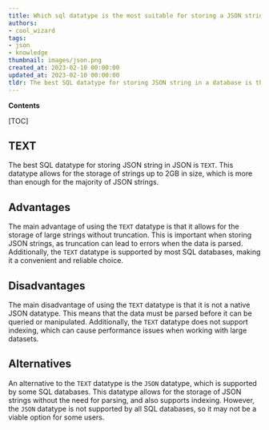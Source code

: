 ```yaml
---
title: Which sql datatype is the most suitable for storing a JSON string?
authors:
- cool_wizard
tags:
- json
- knowledge
thumbnail: images/json.png
created_at: 2023-02-10 00:00:00
updated_at: 2023-02-10 00:00:00
tldr: The best SQL datatype for storing JSON string in a database is the JSON datatype.
---
```


**Contents**

[TOC]

## TEXT
The best SQL datatype for storing JSON string in JSON is `TEXT`. This datatype allows for the storage of strings up to 2GB in size, which is more than enough for the majority of JSON strings. 

## Advantages
The main advantage of using the `TEXT` datatype is that it allows for the storage of large strings without truncation. This is important when storing JSON strings, as truncation can lead to errors when the data is parsed. Additionally, the `TEXT` datatype is supported by most SQL databases, making it a convenient and reliable choice.

## Disadvantages
The main disadvantage of using the `TEXT` datatype is that it is not a native JSON datatype. This means that the data must be parsed before it can be queried or manipulated. Additionally, the `TEXT` datatype does not support indexing, which can cause performance issues when working with large datasets. 

## Alternatives
An alternative to the `TEXT` datatype is the `JSON` datatype, which is supported by some SQL databases. This datatype allows for the storage of JSON strings without the need for parsing, and also supports indexing. However, the `JSON` datatype is not supported by all SQL databases, so it may not be a viable option for some users.
